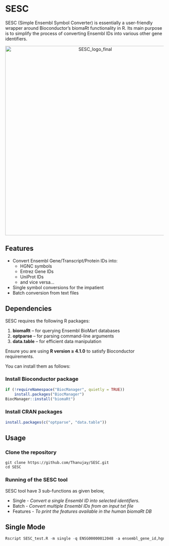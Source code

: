 # SESC
SESC (Simple Ensembl Symbol Converter) is essentially a user-friendly wrapper around Bioconductor’s biomaRt functionality in R. Its main purpose is to simplify the process of converting Ensembl IDs into various other gene identifiers.
<p align="center">
  <img width="556" height="602" alt="SESC_logo_final" src="https://github.com/user-attachments/assets/194b12cd-2418-45b4-9c25-f7c5c88e4b24" />
</p>

## Features

- Convert Ensembl Gene/Transcript/Protein IDs into:
  - HGNC symbols
  - Entrez Gene IDs
  - UniProt IDs
  - and vice versa…
- Single symbol conversions for the impatient
- Batch conversion from text files

## Dependencies

SESC requires the following R packages:

1. **biomaRt** – for querying Ensembl BioMart databases
2. **optparse** – for parsing command-line arguments
3. **data.table** – for efficient data manipulation

Ensure you are using **R version ≥ 4.1.0** to satisfy Bioconductor requirements.

You can install them as follows:

### Install Bioconductor package
```R
if (!requireNamespace("BiocManager", quietly = TRUE))
    install.packages("BiocManager")
BiocManager::install("biomaRt")
```

### Install CRAN packages
```R
install.packages(c("optparse", "data.table"))
```

## Usage

### Clone the repository
```
git clone https://github.com/Thanujay/SESC.git
cd SESC
```

### Running of the SESC tool

SESC tool have 3 sub-functions as given below,
- Single - *Convert a single Ensembl ID into selected identifiers.*
- Batch - *Convert multiple Ensembl IDs from an input txt file*
- Features - *To print the features available in the human biomaRt DB*

## Single Mode
```R
Rscript SESC_test.R -m single -q ENSG00000012048 -a ensembl_gene_id,hgnc_symbol -f ensembl_gene_id -o single_res.txt
```
